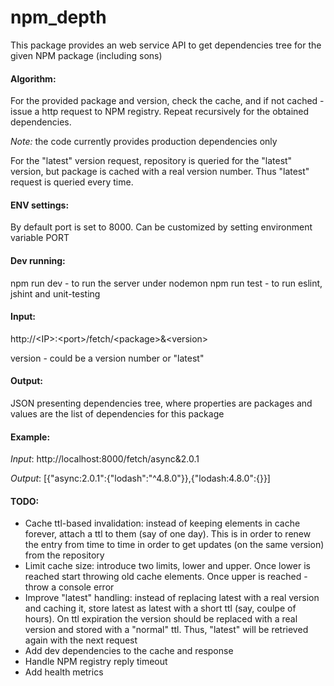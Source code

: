# npm_depth

This package provides an web service API to get dependencies tree for the given NPM package (including sons)

#### Algorithm:
For the provided package and version, check the cache, and if not cached - issue a http request to NPM registry. Repeat recursively for the obtained dependencies.

*Note:* the code currently provides production dependencies only

For the "latest" version request, repository is queried for the "latest" version, but package is cached with a real version number. Thus "latest" request is queried every time. 

#### ENV settings:
By default port is set to 8000. Can be customized by setting environment variable PORT

#### Dev running:
npm run dev - to run the server under nodemon
npm run test - to run eslint, jshint and unit-testing

#### Input:
http://\<IP\>:\<port\>/fetch/\<package\>&\<version\>

version - could be a version number or "latest"

#### Output:
JSON presenting dependencies tree, where properties are packages and values are the list of dependencies for this package

#### Example:
*Input*: http://localhost:8000/fetch/async&2.0.1

*Output*: [{"async:2.0.1":{"lodash":"^4.8.0"}},{"lodash:4.8.0":{}}]

#### TODO:
- Cache ttl-based invalidation: instead of keeping elements in cache forever, attach a ttl to them (say of one day). This is in order to renew the entry from time to time in order to get updates (on the same version) from the repository
- Limit cache size: introduce two limits, lower and upper. Once lower is reached start throwing old cache elements. Once upper is reached - throw a console error
- Improve "latest" handling: instead of replacing latest with a real version and caching it, store latest as latest with a short ttl (say, coulpe of hours). On ttl expiration the version should be replaced with a real version and stored with a "normal" ttl. Thus, "latest" will be retrieved again with the next request
- Add dev dependencies to the cache and response
- Handle NPM registry reply timeout
- Add health metrics
